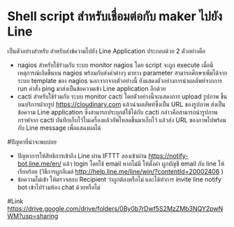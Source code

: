 # Shell script สำหรับเชื่อมต่อกับ maker ไปยัง Line
เป็นตัวอย่างสำหรับ สำหรับส่งข้ความไปยัง Line Application ประกอบด้วย 2 ตัวอย่างคือ
* nagios สำหรับใช้ร่วมกับ ระบบ monitor nagios โดย script จะถูก execute เมื่อมีเหตุการณ์เกิดขึ้นบน nagios พร้อมกับส่งค่าต่างๆ มาทาง parameter สามารถศึกษาเพิ่มได้จากระบบ template ของ nagios นอกจากจากตัวอย่างนี้ ยังแสดงตัวอย่างการนำผลลัพท์จากการ run คำสั่ง ping มาส่งเป็นข้อความเข้า Line application อีกด้วย
* cacti สำหรับใช้ร่วมกับ ระบบ monitor cacti โดยตัวอย่างนี้จะแสดงการ upload รูปภาพ ขึ้นบนบริการฝากรูป https://cloudinary.com แล้วนำผลลัพท์ซึ่งเป็น URL ของรูปภาพ ส่งเป็นข้อความ Line application ซึ่งสามารถประยุกต์ใช้ได้กับ cacti กล่าวคือสามารถนำรูปภาพกราฟจาก cacti บันทึกเก็บไว้ในเครื่องแล้วอัพโหลดขึ้นมาเก็บไว้ แล้วส่ง URL ของภาพไปพร้อมกับ Line message เพื่อแสดงผลได้

#ปัญหาที่น่าจะพบบ่อย
* ปัญหาการให้สิทธิการเข้าถึง Line ผ่าน IFTTT ลองเข้าผ่าน https://notify-bot.line.me/en/ แล้ว login โดยใช้ email หากไม่มี ให้ตั้งค่า ผูกบัญชี email กับ line ให้เรียบร้อย (วิธีการผูกอีเมล์ http://help.line.me/line/win/?contentId=20002406 )
* ข้อความไม่เข้า ให้ตรวจสอบ Recipient ว่าถูกต้องหรือไม่ และได้ทำการ invite line notify bot เข้าไปร่วมห้อง chat ด้วยหรือไม่

#Link
https://drive.google.com/drive/folders/0By0b7rDwf5S2MzZMb3NQY2pwNWM?usp=sharing

